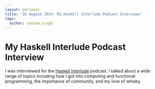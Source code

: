 ```yaml
---
layout: personal
title: "26 August 2024. My Haskell Interlude Podcast Interview"
tags:
  author: satnam_singh
---
```

# My Haskell Interlude Podcast Interview
I was interviewed for the [Haskell Interlude](https://haskell.foundation/podcast/56/) podcast. I talked about a wide range of topics including how I got into computing and functional programming, the importance of community, and my love of whisky.